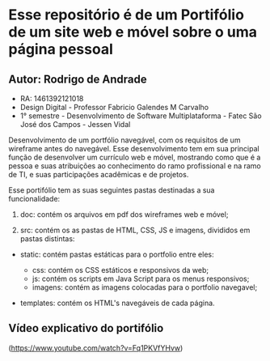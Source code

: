 # Esse repositório é de um Portifólio de um site web e móvel sobre o uma página pessoal

## Autor: Rodrigo de Andrade 
* RA: 1461392121018
* Design Digital - Professor Fabricio Galendes M Carvalho
* 1° semestre - Desenvolvimento de Software Multiplataforma - Fatec São José dos Campos - Jessen Vidal

Desenvolvimento de um portfólio navegável, com os requisitos de um wireframe antes do navegável. Esse desenvolvimento tem em sua principal função de desenvolver um currículo web e móvel, mostrando como que é a pessoa e suas atribuições ao conhecimento do ramo profissional e na ramo de TI, e suas participações acadêmicas e de projetos. 

Esse portifólio tem as suas seguintes pastas destinadas a sua funcionalidade:

1) doc: contém os arquivos em pdf dos wireframes web e móvel;

2) src: contém os as pastas de HTML, CSS, JS e imagens, divididos em pastas distintas:

* static: contém pastas estáticas para o portfolio entre eles:

	- css: contém os CSS estáticos e responsivos da web; 
	- js: contém os scripts em Java Script para os menus responsivos;
	- imagens: contém as imagens colocadas para o portfolio navegavel;

* templates: contém os HTML's navegáveis de cada página.

## Vídeo explicativo do portifólio
(https://www.youtube.com/watch?v=Fq1PKVfYHvw)